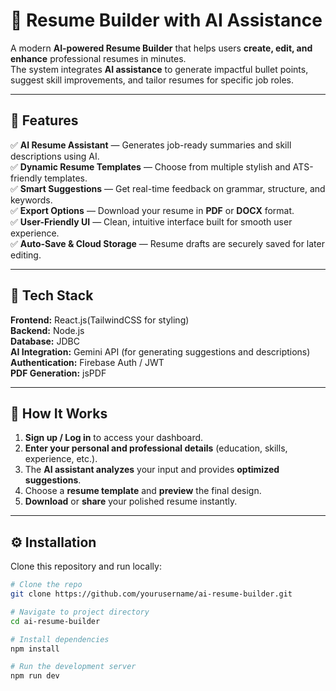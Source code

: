 # 🧠 Resume Builder with AI Assistance  

A modern **AI-powered Resume Builder** that helps users **create, edit, and enhance** professional resumes in minutes.  
The system integrates **AI assistance** to generate impactful bullet points, suggest skill improvements, and tailor resumes for specific job roles.  

---

## 🚀 Features  

✅ **AI Resume Assistant** — Generates job-ready summaries and skill descriptions using AI.  
✅ **Dynamic Resume Templates** — Choose from multiple stylish and ATS-friendly templates.  
✅ **Smart Suggestions** — Get real-time feedback on grammar, structure, and keywords.  
✅ **Export Options** — Download your resume in **PDF** or **DOCX** format.  
✅ **User-Friendly UI** — Clean, intuitive interface built for smooth user experience.  
✅ **Auto-Save & Cloud Storage** — Resume drafts are securely saved for later editing.  

---

## 🧩 Tech Stack  

**Frontend:** React.js(TailwindCSS for styling)  
**Backend:** Node.js  
**Database:** JDBC  
**AI Integration:** Gemini API (for generating suggestions and descriptions)  
**Authentication:** Firebase Auth / JWT  
**PDF Generation:** jsPDF  

---

## 🧠 How It Works  

1. **Sign up / Log in** to access your dashboard.  
2. **Enter your personal and professional details** (education, skills, experience, etc.).  
3. The **AI assistant analyzes** your input and provides **optimized suggestions**.  
4. Choose a **resume template** and **preview** the final design.  
5. **Download** or **share** your polished resume instantly.  


---

## ⚙️ Installation  

Clone this repository and run locally:  

```bash
# Clone the repo
git clone https://github.com/yourusername/ai-resume-builder.git

# Navigate to project directory
cd ai-resume-builder

# Install dependencies
npm install

# Run the development server
npm run dev


